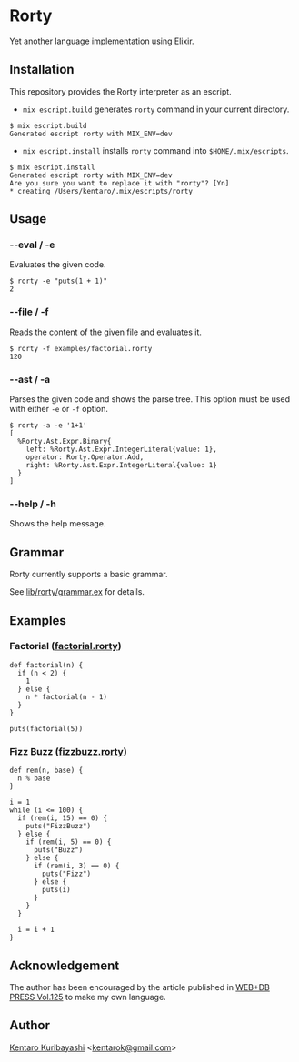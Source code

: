 # Rorty

Yet another language implementation using Elixir.

## Installation

This repository provides the Rorty interpreter as an escript.

* `mix escript.build` generates `rorty` command in your current directory.

```shell
$ mix escript.build
Generated escript rorty with MIX_ENV=dev
```

* `mix escript.install` installs `rorty` command into `$HOME/.mix/escripts`.

```shell
$ mix escript.install
Generated escript rorty with MIX_ENV=dev
Are you sure you want to replace it with "rorty"? [Yn]
* creating /Users/kentaro/.mix/escripts/rorty
```

## Usage

### --eval / -e

Evaluates the given code.

```shell
$ rorty -e "puts(1 + 1)"
2
```

### --file / -f

Reads the content of the given file and evaluates it.

```shell
$ rorty -f examples/factorial.rorty
120
```

### --ast / -a

Parses the given code and shows the parse tree. This option must be used with either `-e` or `-f` option.

```shell
$ rorty -a -e '1+1'
[
  %Rorty.Ast.Expr.Binary{
    left: %Rorty.Ast.Expr.IntegerLiteral{value: 1},
    operator: Rorty.Operator.Add,
    right: %Rorty.Ast.Expr.IntegerLiteral{value: 1}
  }
]
```

### --help / -h

Shows the help message.

## Grammar

Rorty currently supports a basic grammar.

See [lib/rorty/grammar.ex](./lib/rorty/grammar.ex) for details.

## Examples

### Factorial ([factorial.rorty](./examples/factorial.rorty))

```
def factorial(n) {
  if (n < 2) {
    1
  } else {
    n * factorial(n - 1)
  }
}

puts(factorial(5))
```

### Fizz Buzz ([fizzbuzz.rorty](./examples/fizzbuzz.rorty))

```
def rem(n, base) {
  n % base
}

i = 1
while (i <= 100) {
  if (rem(i, 15) == 0) {
    puts("FizzBuzz")
  } else {
    if (rem(i, 5) == 0) {
      puts("Buzz")
    } else {
      if (rem(i, 3) == 0) {
        puts("Fizz")
      } else {
        puts(i)
      }
    }
  }

  i = i + 1
}
```

## Acknowledgement

The author has been encouraged by the article published in [WEB+DB PRESS Vol.125](https://gihyo.jp/magazine/wdpress/archive/2021/vol125) to make my own language.

## Author

[Kentaro Kuribayashi](https://kentarokuribayashi.com/) &lt;kentarok@gmail.com&gt;
